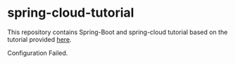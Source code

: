 # spring-cloud-tutorial

This repository contains Spring-Boot and spring-cloud tutorial based on the tutorial provided [here](https://www.baeldung.com/spring-cloud-bootstrapping).


Configuration Failed. 
